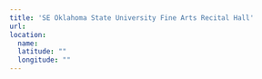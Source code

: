 ```yaml
---
title: 'SE Oklahoma State University Fine Arts Recital Hall'
url:
location:
  name:
  latitude: ""
  longitude: ""
---
```


